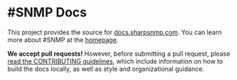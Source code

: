 #SNMP Docs
==========

This project provides the source for [docs.sharpsnmp.com](https://docs.sharpsnmp.com/). You can learn more about #SNMP at the [homepage](https://sharpsnmp.com).

**We accept pull requests!** However, before submitting a pull request, please [read the CONTRIBUTING guidelines](CONTRIBUTING.md), which include information on how to build the docs locally, as well as style and organizational guidance.
